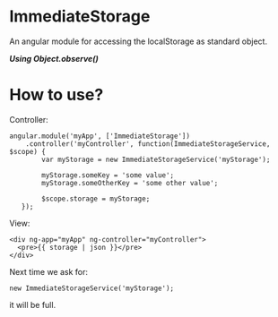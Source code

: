 ImmediateStorage
================

An angular module for accessing the localStorage as standard object.

***Using Object.observe()***

How to use?
================

Controller:

    angular.module('myApp', ['ImmediateStorage'])
        .controller('myController', function(ImmediateStorageService, $scope) {
            var myStorage = new ImmediateStorageService('myStorage');
    
            myStorage.someKey = 'some value';
            myStorage.someOtherKey = 'some other value';
    
            $scope.storage = myStorage;
       });
   
View:


    <div ng-app="myApp" ng-controller="myController">
      <pre>{{ storage | json }}</pre>
    </div>



Next time we ask for:

    new ImmediateStorageService('myStorage');
  
it will be full.
